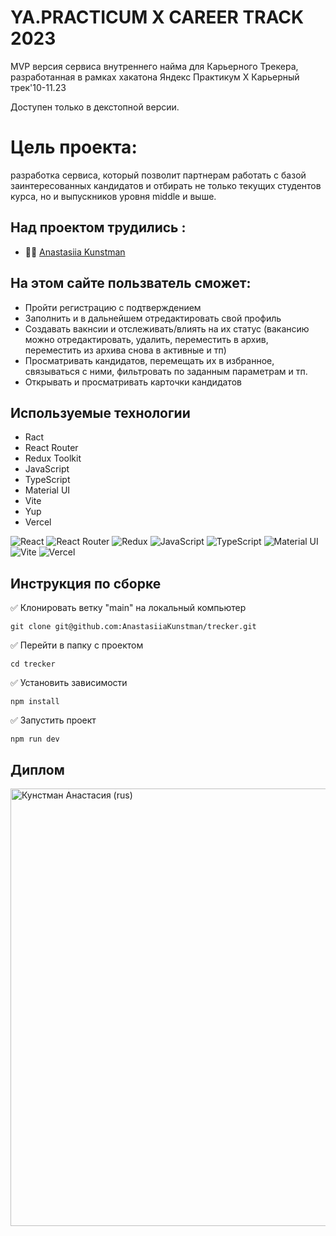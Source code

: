 # YA.PRACTICUM X CAREER TRACK 2023
MVP версия сервиса внутреннего найма для Карьерного Трекера, разработанная в рамках хакатона Яндекс Практикум Х Карьерный трек'10-11.23

Доступен только в декстопной версии.

# Цель проекта:
разработка сервиса, который позволит партнерам работать с базой заинтересованных кандидатов и отбирать не только текущих студентов курса, но и выпускников уровня middle и выше.

## Над проектом трудились :
* 🙋‍♀️ [Anastasiia Kunstman]

## На этом сайте пользватель сможет:

* Пройти регистрацию с подтверждением
* Заполнить и в дальнейшем отредактировать свой профиль
* Создавать вакнсии и отслеживать/влиять на их статус (вакансию можно отредактировать, удалить, переместить в архив, переместить из архива снова в активные и тп)
* Просматривать кандидатов, перемещать их в избранное, связываться с ними, фильтровать по заданным параметрам и тп.
* Открывать и просматривать карточки кандидатов

## Используемые технологии

* Ract
* React Router
* Redux Toolkit
* JavaScript
* TypeScript
* Material UI
* Vite
* Yup
* Vercel

![React](https://img.shields.io/badge/react-%2320232a.svg?style=for-the-badge&logo=react&logoColor=%2361DAFB)
![React Router](https://img.shields.io/badge/React_Router-CA4245?style=for-the-badge&logo=react-router&logoColor=white)
![Redux](https://img.shields.io/badge/redux-%23593d88.svg?style=for-the-badge&logo=redux&logoColor=white)
![JavaScript](https://img.shields.io/badge/javascript-%23323330.svg?style=for-the-badge&logo=javascript&logoColor=%23F7DF1E)
![TypeScript](https://img.shields.io/badge/typescript-%23007ACC.svg?style=for-the-badge&logo=typescript&logoColor=white)
![Material UI](https://img.shields.io/badge/Material--UI-0081CB?style=for-the-badge&logo=material-ui&logoColor=white)
![Vite](https://img.shields.io/badge/vite-%23646CFF.svg?style=for-the-badge&logo=vite&logoColor=white)
![Vercel](https://img.shields.io/badge/vercel-%23000000.svg?style=for-the-badge&logo=vercel&logoColor=white)

## Инструкция по сборке

✅ Клонировать ветку "main" на локальный компьютер

```
git clone git@github.com:AnastasiiaKunstman/trecker.git

```
✅ Перейти в папку с проектом

```
cd trecker

```
✅ Установить зависимости

```
npm install

```
✅ Запустить проект

```
npm run dev

```

## Диплом

<img width="700" alt="Кунстман Анастасия (rus)" src="/src/images/Диплом.JPG">

[Anastasiia Kunstman]: <https://github.com/AnastasiiaKunstman>
